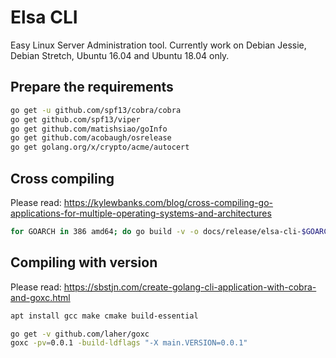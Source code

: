 # Elsa CLI

Easy Linux Server Administration tool.
Currently work on Debian Jessie, Debian Stretch, Ubuntu 16.04 and Ubuntu 18.04 only.

## Prepare the requirements

```bash
go get -u github.com/spf13/cobra/cobra
go get github.com/spf13/viper
go get github.com/matishsiao/goInfo
go get github.com/acobaugh/osrelease
go get golang.org/x/crypto/acme/autocert
```

## Cross compiling

Please read: <https://kylewbanks.com/blog/cross-compiling-go-applications-for-multiple-operating-systems-and-architectures>

```bash
for GOARCH in 386 amd64; do go build -v -o docs/release/elsa-cli-$GOARCH ; done
```

## Compiling with version

Please read: <https://sbstjn.com/create-golang-cli-application-with-cobra-and-goxc.html>

```bash
apt install gcc make cmake build-essential
```

```bash
go get -v github.com/laher/goxc
goxc -pv=0.0.1 -build-ldflags "-X main.VERSION=0.0.1"
```